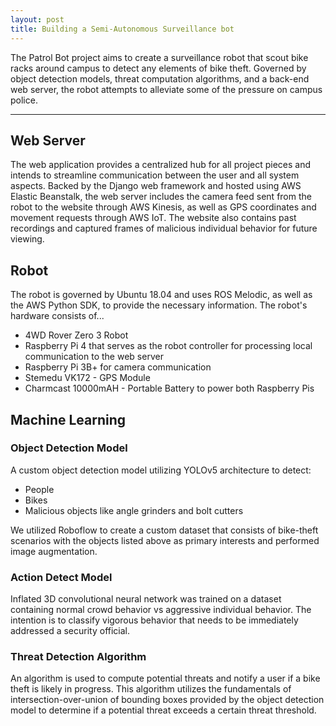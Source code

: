 ```yaml
---
layout: post
title: Building a Semi-Autonomous Surveillance bot
---
```


The Patrol Bot project aims to create a surveillance robot that scout bike racks around campus to detect any elements of bike theft. Governed by object detection models, threat computation algorithms, and a back-end web server, the robot attempts to alleviate some of the pressure on campus police.

---

## Web Server

The web application provides a centralized hub for all project pieces and intends to streamline communication between the user and all system aspects. Backed by the Django web framework and hosted using AWS Elastic Beanstalk, the web server includes the camera feed sent from the robot to the website through AWS Kinesis, as well as GPS coordinates and movement requests through AWS IoT. The website also contains past recordings and captured frames of malicious individual behavior for future viewing.

## Robot

The robot is governed by Ubuntu 18.04 and uses ROS Melodic, as well as the AWS Python SDK, to provide the necessary information. The robot's hardware consists of...

* 4WD Rover Zero 3 Robot
* Raspberry Pi 4 that serves as the robot controller for processing local communication to the web server
* Raspberry Pi 3B+ for camera communication
* Stemedu VK172 - GPS Module
* Charmcast 10000mAH - Portable Battery to power both Raspberry Pis

## Machine Learning

### Object Detection Model

A custom object detection model utilizing YOLOv5 architecture to detect:

* People
* Bikes
* Malicious objects like angle grinders and bolt cutters

We utilized Roboflow to create a custom dataset that consists of bike-theft scenarios with the objects listed above as primary interests and performed image augmentation.

### Action Detect Model

Inflated 3D convolutional neural network was trained on a dataset containing
normal crowd behavior vs aggressive individual behavior. The intention is to classify vigorous behavior that needs to be immediately addressed a security official.

### Threat Detection Algorithm

An algorithm is used to compute potential threats and notify a user if a bike theft is likely in progress. This algorithm utilizes the fundamentals of intersection-over-union of bounding boxes provided by the object detection model to determine if a potential threat exceeds a certain threat threshold.
